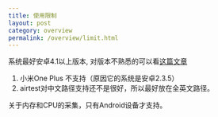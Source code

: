 ```yaml
---
title: 使用限制
layout: post
category: overview
permalink: /overview/limit.html
---
```


系统最好安卓4.1以上版本, 对版本不熟悉的可以看[这篇文章]({site.baseurl}/wikipedia/api-version.html)

1. 小米One Plus 不支持（原因它的系统是安卓2.3.5）
2. airtest对中文路径支持还不是很好，所以最好放在全英文路径。

关于内存和CPU的采集，只有Android设备才支持。